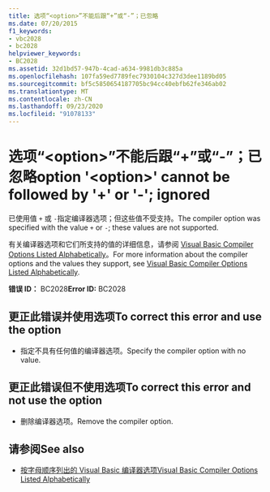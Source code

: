 ```yaml
---
title: 选项“<option>”不能后跟“+”或“-”；已忽略
ms.date: 07/20/2015
f1_keywords:
- vbc2028
- bc2028
helpviewer_keywords:
- BC2028
ms.assetid: 32d1bd57-947b-4cad-a634-9981db3c885a
ms.openlocfilehash: 107fa59ed7789fec7930104c327d3dee1189bd05
ms.sourcegitcommit: bf5c5850654187705bc94cc40ebfb62fe346ab02
ms.translationtype: MT
ms.contentlocale: zh-CN
ms.lasthandoff: 09/23/2020
ms.locfileid: "91078133"
---
```

# <a name="option-option-cannot-be-followed-by--or---ignored"></a><span data-ttu-id="ebdb5-102">选项“\<option>”不能后跟“+”或“-”；已忽略</span><span class="sxs-lookup"><span data-stu-id="ebdb5-102">option '\<option>' cannot be followed by '+' or '-'; ignored</span></span>

<span data-ttu-id="ebdb5-103">已使用值 `+` 或 `-`指定编译器选项；但这些值不受支持。</span><span class="sxs-lookup"><span data-stu-id="ebdb5-103">The compiler option was specified with the value `+` or `-`; these values are not supported.</span></span>  
  
 <span data-ttu-id="ebdb5-104">有关编译器选项和它们所支持的值的详细信息，请参阅 [Visual Basic Compiler Options Listed Alphabetically](../reference/command-line-compiler/compiler-options-listed-alphabetically.md)。</span><span class="sxs-lookup"><span data-stu-id="ebdb5-104">For more information about the compiler options and the values they support, see [Visual Basic Compiler Options Listed Alphabetically](../reference/command-line-compiler/compiler-options-listed-alphabetically.md).</span></span>  
  
 <span data-ttu-id="ebdb5-105">**错误 ID：** BC2028</span><span class="sxs-lookup"><span data-stu-id="ebdb5-105">**Error ID:** BC2028</span></span>  
  
## <a name="to-correct-this-error-and-use-the-option"></a><span data-ttu-id="ebdb5-106">更正此错误并使用选项</span><span class="sxs-lookup"><span data-stu-id="ebdb5-106">To correct this error and use the option</span></span>  
  
- <span data-ttu-id="ebdb5-107">指定不具有任何值的编译器选项。</span><span class="sxs-lookup"><span data-stu-id="ebdb5-107">Specify the compiler option with no value.</span></span>  
  
## <a name="to-correct-this-error-and-not-use-the-option"></a><span data-ttu-id="ebdb5-108">更正此错误但不使用选项</span><span class="sxs-lookup"><span data-stu-id="ebdb5-108">To correct this error and not use the option</span></span>  
  
- <span data-ttu-id="ebdb5-109">删除编译器选项。</span><span class="sxs-lookup"><span data-stu-id="ebdb5-109">Remove the compiler option.</span></span>  
  
## <a name="see-also"></a><span data-ttu-id="ebdb5-110">请参阅</span><span class="sxs-lookup"><span data-stu-id="ebdb5-110">See also</span></span>

- [<span data-ttu-id="ebdb5-111">按字母顺序列出的 Visual Basic 编译器选项</span><span class="sxs-lookup"><span data-stu-id="ebdb5-111">Visual Basic Compiler Options Listed Alphabetically</span></span>](../reference/command-line-compiler/compiler-options-listed-alphabetically.md)
